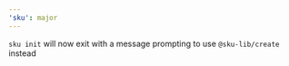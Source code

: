 ```yaml
---
'sku': major
---
```


`sku init` will now exit with a message prompting to use `@sku-lib/create` instead
